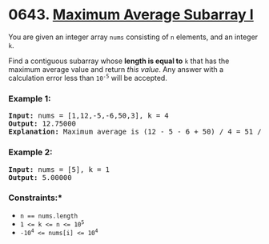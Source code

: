 # 0643. [Maximum Average Subarray I]()

You are given an integer array `nums` consisting of `n` elements, and an integer `k`.

Find a contiguous subarray whose **length is equal to** `k` that has the maximum average value and return _this value_. Any answer with a calculation error less than <code>10<sup>-5</sup></code> will be accepted.

### **Example 1:**

<pre>
<strong>Input:</strong> nums = [1,12,-5,-6,50,3], k = 4
<strong>Output:</strong> 12.75000
<strong>Explanation:</strong> Maximum average is (12 - 5 - 6 + 50) / 4 = 51 / 4 = 12.75
</pre>

### **Example 2:**

<pre>
<strong>Input:</strong> nums = [5], k = 1
<strong>Output:</strong> 5.00000
</pre>

### **Constraints:\***

- `n == nums.length`
- <code>1 <= k <= n <= 10<sup>5</sup></code>
- <code>-10<sup>4</sup> <= nums[i] <= 10<sup>4</sup></code>

